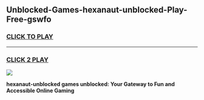 
## Unblocked-Games-hexanaut-unblocked-Play-Free-gswfo
<h3>
<a href="https://premium76.site?title=hexanaut-unblocked&ref=23A">CLICK TO PLAY</a></h3>
<hr>

<h3>
<a href="https://premium76.site?title=hexanaut-unblocked&ref=23A">CLICK 2 PLAY</a>
  
</h3>

<a href="https://premium76.site?title=hexanaut-unblocked&ref=23A"><img src="https://clearcache.store/games.png"></a>


**hexanaut-unblocked games unblocked: Your Gateway to Fun and Accessible Online Gaming**
